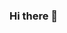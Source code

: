 ### Hi there 👋

<!--
**BjarnePW/BjarnePW** is a ✨ _special_ ✨ repository because its `README.md` (this file) appears on your GitHub profile.

Here are some ideas to get you started:

- 🔭 I’m currently working on my Discord Bot
- 🌱 I’m currently learning C#  
- 👯 I’m looking to collaborate on anything intresting
- 🤔 I’m looking for help with some Py issues
- 💬 Ask me about Website developing
- 📫 How to reach me: DISCORD: BjarnePW#0645
- 😄 Pronouns: he/him; they/them
- ⚡ Fun fact: nothing xD

[![Top Langs](https://github-readme-stats.vercel.app/api/top-langs/?username=BjarnePW&layout=compact&show_icons=true&theme=radical)](https://github.com/anuraghazra/github-readme-stats)
